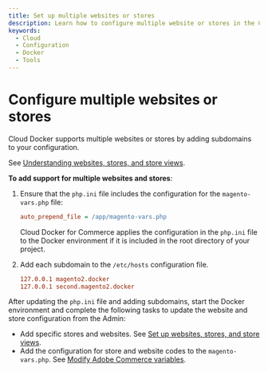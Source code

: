 ```yaml
---
title: Set up multiple websites or stores
description: Learn how to configure multiple website or stores in the Cloud Docker for Commerce environment.
keywords:
  - Cloud
  - Configuration
  - Docker
  - Tools
---
```


# Configure multiple websites or stores

Cloud Docker supports multiple websites or stores by adding subdomains to your configuration.

See [Understanding websites, stores, and store views][].

**To add support for multiple websites and stores**:

1. Ensure that the `php.ini` file includes the configuration for the `magento-vars.php` file:

   ```ini
   auto_prepend_file = /app/magento-vars.php
   ```

   Cloud Docker for Commerce applies the configuration in the `php.ini` file to the Docker environment if it is included in the root directory of your project.

1. Add each subdomain to the `/etc/hosts` configuration file.

   ```conf
   127.0.0.1 magento2.docker
   127.0.0.1 second.magento2.docker
   ```

After updating the `php.ini` file and adding subdomains, start the Docker environment and complete the following tasks to update the website and store configuration from the Admin:

-  Add specific stores and websites. See [Set up websites, stores, and store views][].
-  Add the configuration for store and website codes to the `magento-vars.php`. See [Modify Adobe Commerce variables][].

<!--Link definitions-->

[Modify Adobe Commerce variables]: https://experienceleague.adobe.com/docs/commerce-cloud-service/user-guide/configure-store/multiple-sites.html
[Understanding websites, stores, and store views]: https://experienceleague.adobe.com/docs/commerce-cloud-service/user-guide/configure-store/best-practices.html#store-views
[Set up websites, stores, and store views]: https://experienceleague.adobe.com/docs/commerce-operations/configuration-guide/multi-sites/ms-admin.html
